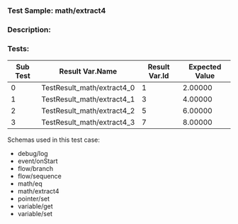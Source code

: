 ### **Test Sample:** math/extract4
### **Description:** 

### Tests:
| Sub Test | Result Var.Name | Result Var.Id | Expected Value
| ----------- | ----------- | ----------- |----------- |
| 0 | TestResult_math/extract4_0 | 1 | 2.00000
| 1 | TestResult_math/extract4_1 | 3 | 4.00000
| 2 | TestResult_math/extract4_2 | 5 | 6.00000
| 3 | TestResult_math/extract4_3 | 7 | 8.00000

Schemas used in this test case:
- debug/log
- event/onStart
- flow/branch
- flow/sequence
- math/eq
- math/extract4
- pointer/set
- variable/get
- variable/set
